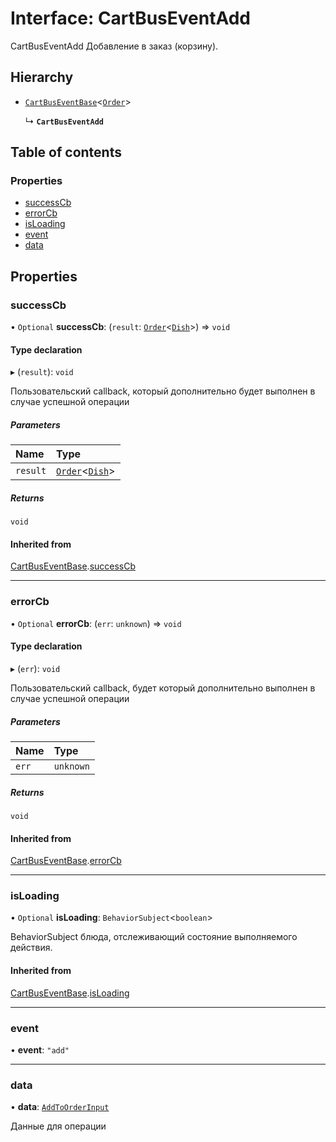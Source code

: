 # Interface: CartBusEventAdd

CartBusEventAdd
Добавление в заказ (корзину).

## Hierarchy

- [`CartBusEventBase`](CartBusEventBase.md)\<[`Order`](Order.md)\>

  ↳ **`CartBusEventAdd`**

## Table of contents

### Properties

- [successCb](CartBusEventAdd.md#successcb)
- [errorCb](CartBusEventAdd.md#errorcb)
- [isLoading](CartBusEventAdd.md#isloading)
- [event](CartBusEventAdd.md#event)
- [data](CartBusEventAdd.md#data)

## Properties

### successCb

• `Optional` **successCb**: (`result`: [`Order`](Order.md)\<[`Dish`](Dish.md)\>) => `void`

#### Type declaration

▸ (`result`): `void`

Пользовательский callback, который дополнительно будет выполнен в случае успешной операции

##### Parameters

| Name | Type |
| :------ | :------ |
| `result` | [`Order`](Order.md)\<[`Dish`](Dish.md)\> |

##### Returns

`void`

#### Inherited from

[CartBusEventBase](CartBusEventBase.md).[successCb](CartBusEventBase.md#successcb)

___

### errorCb

• `Optional` **errorCb**: (`err`: `unknown`) => `void`

#### Type declaration

▸ (`err`): `void`

Пользовательский callback, будет который дополнительно  выполнен в случае успешной операции

##### Parameters

| Name | Type |
| :------ | :------ |
| `err` | `unknown` |

##### Returns

`void`

#### Inherited from

[CartBusEventBase](CartBusEventBase.md).[errorCb](CartBusEventBase.md#errorcb)

___

### isLoading

• `Optional` **isLoading**: `BehaviorSubject`\<`boolean`\>

BehaviorSubject блюда, отслеживающий состояние выполняемого действия.

#### Inherited from

[CartBusEventBase](CartBusEventBase.md).[isLoading](CartBusEventBase.md#isloading)

___

### event

• **event**: ``"add"``

___

### data

• **data**: [`AddToOrderInput`](AddToOrderInput.md)

Данные для операции
